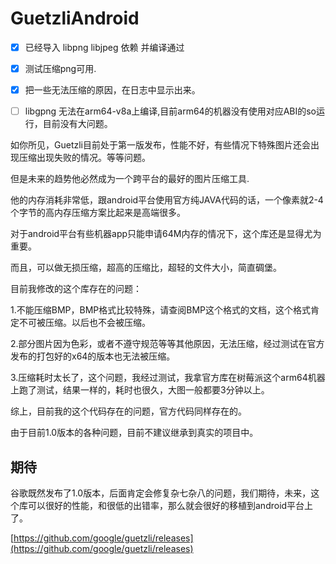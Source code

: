 # GuetzliAndroid


 - [x] 已经导入 libpng libjpeg 依赖  并编译通过
 - [x] 测试压缩png可用.
 - [x] 把一些无法压缩的原因，在日志中显示出来。
 - [ ] libgpng 无法在arm64-v8a上编译,目前arm64的机器没有使用对应ABI的so运行，目前没有大问题。




如你所见，Guetzli目前处于第一版发布，性能不好，有些情况下特殊图片还会出现压缩出现失败的情况。等等问题。

但是未来的趋势他必然成为一个跨平台的最好的图片压缩工具.

他的内存消耗非常低，跟android平台使用官方纯JAVA代码的话，一个像素就2-4个字节的高内存压缩方案比起来是高端很多。

对于android平台有些机器app只能申请64M内存的情况下，这个库还是显得尤为重要。

而且，可以做无损压缩，超高的压缩比，超轻的文件大小，简直碉堡。


目前我修改的这个库存在的问题：

1.不能压缩BMP，BMP格式比较特殊，请查阅BMP这个格式的文档，这个格式肯定不可被压缩。以后也不会被压缩。

2.部分图片因为色彩，或者不遵守规范等等其他原因，无法压缩，经过测试在官方发布的打包好的x64的版本也无法被压缩。

3.压缩耗时太长了，这个问题，我经过测试，我拿官方库在树莓派这个arm64机器上跑了测试，结果一样的，耗时也很久，大图一般都要3分钟以上。


综上，目前我的这个代码存在的问题，官方代码同样存在的。

由于目前1.0版本的各种问题，目前不建议继承到真实的项目中。

## 期待
谷歌既然发布了1.0版本，后面肯定会修复杂七杂八的问题，我们期待，未来，这个库可以很好的性能，和很低的出错率，那么就会很好的移植到android平台上了。


[https://github.com/google/guetzli/releases](https://github.com/google/guetzli/releases)
